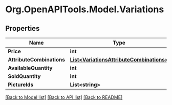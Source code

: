# Org.OpenAPITools.Model.Variations
## Properties

Name | Type | Description | Notes
------------ | ------------- | ------------- | -------------
**Price** | **int** |  | [optional] 
**AttributeCombinations** | [**List&lt;VariationsAttributeCombinations&gt;**](VariationsAttributeCombinations.md) |  | [optional] 
**AvailableQuantity** | **int** |  | [optional] 
**SoldQuantity** | **int** |  | [optional] 
**PictureIds** | **List&lt;string&gt;** |  | [optional] 

[[Back to Model list]](../README.md#documentation-for-models) [[Back to API list]](../README.md#documentation-for-api-endpoints) [[Back to README]](../README.md)

